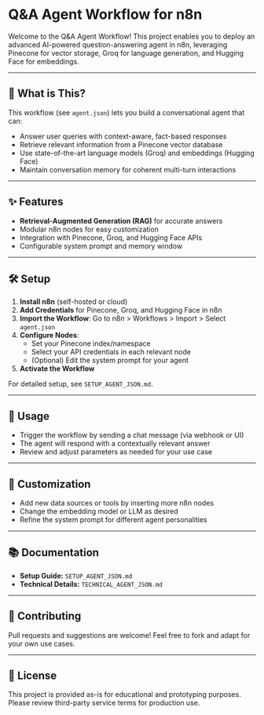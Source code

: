 # Q&A Agent Workflow for n8n

Welcome to the Q&A Agent Workflow! This project enables you to deploy an advanced AI-powered question-answering agent in n8n, leveraging Pinecone for vector storage, Groq for language generation, and Hugging Face for embeddings.

---

## 🚀 What is This?
This workflow (see `agent.json`) lets you build a conversational agent that can:
- Answer user queries with context-aware, fact-based responses
- Retrieve relevant information from a Pinecone vector database
- Use state-of-the-art language models (Groq) and embeddings (Hugging Face)
- Maintain conversation memory for coherent multi-turn interactions

---

## ✨ Features
- **Retrieval-Augmented Generation (RAG)** for accurate answers
- Modular n8n nodes for easy customization
- Integration with Pinecone, Groq, and Hugging Face APIs
- Configurable system prompt and memory window

---

## 🛠️ Setup
1. **Install n8n** (self-hosted or cloud)
2. **Add Credentials** for Pinecone, Groq, and Hugging Face in n8n
3. **Import the Workflow**: Go to n8n > Workflows > Import > Select `agent.json`
4. **Configure Nodes**:
   - Set your Pinecone index/namespace
   - Select your API credentials in each relevant node
   - (Optional) Edit the system prompt for your agent
5. **Activate the Workflow**

For detailed setup, see `SETUP_AGENT_JSON.md`.

---

## 💬 Usage
- Trigger the workflow by sending a chat message (via webhook or UI)
- The agent will respond with a contextually relevant answer
- Review and adjust parameters as needed for your use case

---

## 🧩 Customization
- Add new data sources or tools by inserting more n8n nodes
- Change the embedding model or LLM as desired
- Refine the system prompt for different agent personalities

---

## 📚 Documentation
- **Setup Guide:** `SETUP_AGENT_JSON.md`
- **Technical Details:** `TECHNICAL_AGENT_JSON.md`

---

## 🤝 Contributing
Pull requests and suggestions are welcome! Feel free to fork and adapt for your own use cases.

---

## 📄 License
This project is provided as-is for educational and prototyping purposes. Please review third-party service terms for production use. 